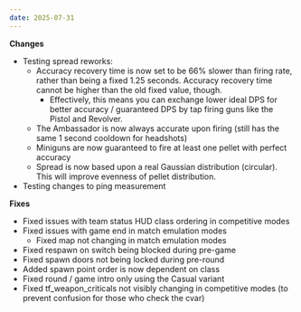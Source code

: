 ```yaml
---
date: 2025-07-31
---
```


**Changes**

* Testing spread reworks:
  * Accuracy recovery time is now set to be 66% slower than firing rate, rather than being a fixed 1.25 seconds. Accuracy recovery time cannot be higher than the old fixed value, though.
    * Effectively, this means you can exchange lower ideal DPS for better accuracy / guaranteed DPS by tap firing guns like the Pistol and Revolver.
  * The Ambassador is now always accurate upon firing (still has the same 1 second cooldown for headshots)
  * Miniguns are now guaranteed to fire at least one pellet with perfect accuracy
  * Spread is now based upon a real Gaussian distribution (circular). This will improve evenness of pellet distribution.
* Testing changes to ping measurement

**Fixes**

* Fixed issues with team status HUD class ordering in competitive modes
* Fixed issues with game end in match emulation modes
  * Fixed map not changing in match emulation modes
* Fixed respawn on switch being blocked during pre-game
* Fixed spawn doors not being locked during pre-round
* Added spawn point order is now dependent on class
* Fixed round / game intro only using the Casual variant
* Fixed tf_weapon_criticals not visibly changing in competitive modes (to prevent confusion for those who check the cvar)